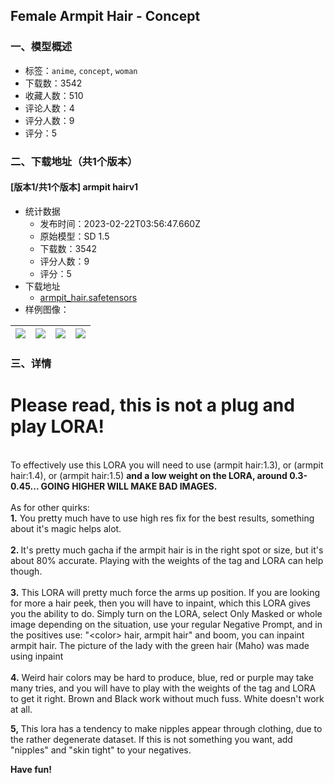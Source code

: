 ## Female Armpit Hair - Concept
### 一、模型概述

- 标签：`anime`, `concept`, `woman`
- 下载数：3542
- 收藏人数：510
- 评论人数：4
- 评分人数：9
- 评分：5

### 二、下载地址（共1个版本）

#### [版本1/共1个版本] armpit hairv1

- 统计数据
  - 发布时间：2023-02-22T03:56:47.660Z
  - 原始模型：SD 1.5
  - 下载数：3542
  - 评分人数：9
  - 评分：5
- 下载地址
  - [armpit_hair.safetensors](https://civitai.com/api/download/models/13515)
- 样例图像：

| <img src="https://image.civitai.com/xG1nkqKTMzGDvpLrqFT7WA/ad541aac-2267-4c4d-65bc-9e5e2da1b700/width=450/130768.jpeg" /> | <img src="https://image.civitai.com/xG1nkqKTMzGDvpLrqFT7WA/f82b490e-ddce-415d-9065-c78068eded00/width=450/130772.jpeg" /> | <img src="https://image.civitai.com/xG1nkqKTMzGDvpLrqFT7WA/2ce43c29-4513-400c-08e4-7680baafdb00/width=450/130771.jpeg" /> | <img src="https://image.civitai.com/xG1nkqKTMzGDvpLrqFT7WA/07c7231d-bbba-4393-8ef8-16cf98c52e00/width=450/130770.jpeg" /> |
| ---- | ---- | ---- | ---- |


### 三、详情
<h1>Please read, this is not a plug and play LORA!</h1><p><br />To effectively use this LORA you will need to use (armpit hair:1.3), or (armpit hair:1.4), or (armpit hair:1.5) <strong>and a low weight on the LORA, around 0.3-0.45... GOING HIGHER WILL MAKE BAD IMAGES. </strong><br /><br />As for other quirks: <br /><strong>1.</strong> You pretty much have to use high res fix for the best results, something about it's magic helps alot. <br /><br /><strong>2. </strong>It's pretty much gacha if the armpit hair is in the right spot or size, but it's about 80% accurate. Playing with the weights of the tag and LORA can help though. <br /><br /><strong>3.</strong> This LORA will pretty much force the arms up position. If you are looking for more a hair peek, then you will have to inpaint, which this LORA gives you the ability to do. Simply turn on the LORA, select Only Masked or whole image depending on the situation, use your regular Negative Prompt, and in the positives use: "&lt;color&gt; hair, armpit hair" and boom, you can inpaint armpit hair. The picture of the lady with the green hair (Maho) was made using inpaint <br /><br /><strong>4.</strong> Weird hair colors may be hard to produce, blue, red or purple may take many tries, and you will have to play with the weights of the tag and LORA to get it right. Brown and Black work without much fuss. White doesn't work at all.</p><p><strong>5,<em> </em></strong>This lora has a tendency to make nipples appear through clothing, due to the rather degenerate dataset. If this is not something you want, add "nipples" and "skin tight" to your negatives.</p><p><strong>Have fun!</strong></p>